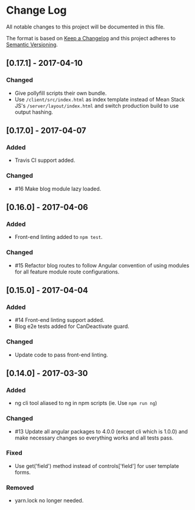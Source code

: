 # Change Log
All notable changes to this project will be documented in this file.

The format is based on [Keep a Changelog](http://keepachangelog.com/)
and this project adheres to [Semantic Versioning](http://semver.org/).

## [0.17.1] - 2017-04-10
### Changed
- Give pollyfill scripts their own bundle.
- Use `/client/src/index.html` as index template instead of Mean Stack JS's `/server/layout/index.html` and switch production build to use output hashing.

## [0.17.0] - 2017-04-07
### Added
- Travis CI support added.

### Changed
- #16 Make blog module lazy loaded.

## [0.16.0] - 2017-04-06
### Added
- Front-end linting added to `npm test`.

### Changed
- #15 Refactor blog routes to follow Angular convention of using modules for all feature module route configurations.

## [0.15.0] - 2017-04-04
### Added
- #14 Front-end linting support added.
- Blog e2e tests added for CanDeactivate guard.

### Changed
- Update code to pass front-end linting.

## [0.14.0] - 2017-03-30
### Added
- ng cli tool aliased to ng in npm scripts (ie. Use `npm run ng`)

### Changed
- #13 Update all angular packages to 4.0.0 (except cli which is 1.0.0) and make
necessary changes so everything works and all tests pass.

### Fixed
- Use get('field') method instead of controls['field'] for user template forms.

### Removed
- yarn.lock no longer needed.
